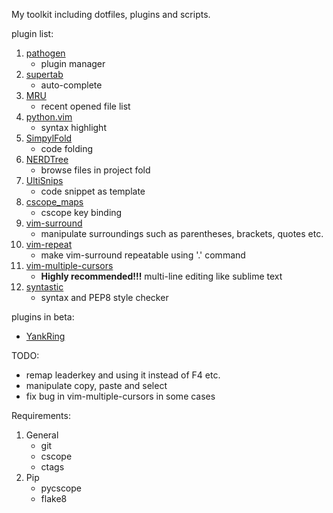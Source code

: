 My toolkit including dotfiles, plugins and scripts.

plugin list:

1. [pathogen](https://github.com/tpope/vim-pathogen)
    * plugin manager
2. [supertab](https://github.com/ervandew/supertab)
    * auto-complete
3. [MRU](https://github.com/vim-scripts/mru.vim)
    * recent opened file list
4. [python.vim](https://github.com/vim-scripts/python.vim--Vasiliev)
    * syntax highlight
5. [SimpylFold](https://github.com/vim-scripts/SimpylFold)
    * code folding
6. [NERDTree](https://github.com/scrooloose/nerdtree)
    * browse files in project fold
8. [UltiSnips](https://github.com/SirVer/ultisnips)
    * code snippet as template
9. [cscope_maps](https://github.com/chazy/cscope_maps)
    * cscope key binding
10. [vim-surround](https://github.com/tpope/vim-surround)
    * manipulate surroundings such as parentheses, brackets, quotes etc.
11. [vim-repeat](https://github.com/tpope/vim-repeat)
    * make vim-surround repeatable using '.' command
12. [vim-multiple-cursors](https://github.com/terryma/vim-multiple-cursors)
    * __Highly recommended!!!__ multi-line editing like sublime text
13. [syntastic](https://github.com/scrooloose/syntastic)
    * syntax and PEP8 style checker

plugins in beta:
* [YankRing](https://github.com/vim-scripts/YankRing.vim)

TODO:
* remap leaderkey and using it instead of F4 etc.
* manipulate copy, paste and select
* fix bug in vim-multiple-cursors in some cases

Requirements:
1. General
    * git
    * cscope
    * ctags
2. Pip
    * pycscope
    * flake8
